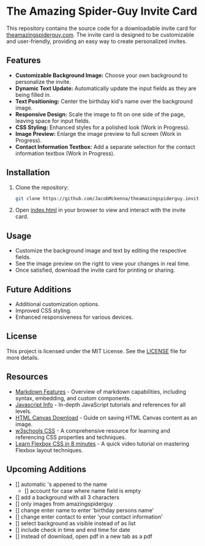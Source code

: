 # The Amazing Spider-Guy Invite Card

This repository contains the source code for a downloadable invite card for [theamazingspiderguy.com](http://www.theamazingspiderguy.com). The invite card is designed to be customizable and user-friendly, providing an easy way to create personalized invites.

## Features

- **Customizable Background Image:** Choose your own background to personalize the invite.
- **Dynamic Text Update:** Automatically update the input fields as they are being filled in.
- **Text Positioning:** Center the birthday kid's name over the background image.
- **Responsive Design:** Scale the image to fit on one side of the page, leaving space for input fields.
- **CSS Styling:** Enhanced styles for a polished look (Work in Progress).
- **Image Preview:** Enlarge the image preview to full screen (Work in Progress).
- **Contact Information Textbox:** Add a separate selection for the contact information textbox (Work in Progress).

## Installation

1. Clone the repository:

   ```bash
   git clone https://github.com/JacobMckenna/theamazingspiderguy.invitecard.com.git
   ```

2. Open [index.html](index.html) in your browser to view and interact with the invite card.

## Usage

- Customize the background image and text by editing the respective fields.
- See the image preview on the right to view your changes in real time.
- Once satisfied, download the invite card for printing or sharing.

## Future Additions

- Additional customization options.
- Improved CSS styling.
- Enhanced responsiveness for various devices.

## License

This project is licensed under the MIT License. See the [LICENSE](LICENSE) file for more details.

## Resources

- [Markdown Features](https://docusaurus.io/docs/next/markdown-features) - Overview of markdown capabilities, including syntax, embedding, and custom components.
- [Javascript Info](https://developer.mozilla.org/en-US/docs/Web/JavaScript) - In-depth JavaScript tutorials and references for all levels.
- [HTML Canvas Download](https://enjeck.com/blog/download-canvas-image/) - Guide on saving HTML Canvas content as an image.
- [w3schools CSS](https://www.w3schools.com/css/) - A comprehensive resource for learning and referencing CSS properties and techniques.
- [Learn Flexbox CSS in 8 minutes](https://youtu.be/phWxA89Dy94?si=In7qDutVudIomj2g) - A quick video tutorial on mastering Flexbox layout techniques.

## Upcoming Additions

- [] automatic 's appened to the name
  - [] account for case where name field is empty
- [] add a background with all 3 characters
- [] only images from amazingspiderguy
- [] change enter name to enter 'birthday persons name'
- [] change enter contact to enter 'your contact information'
- [] select background as visible instead of as list
- [] include check in time and end time for date
- [] instead of download, open pdf in a new tab as a pdf